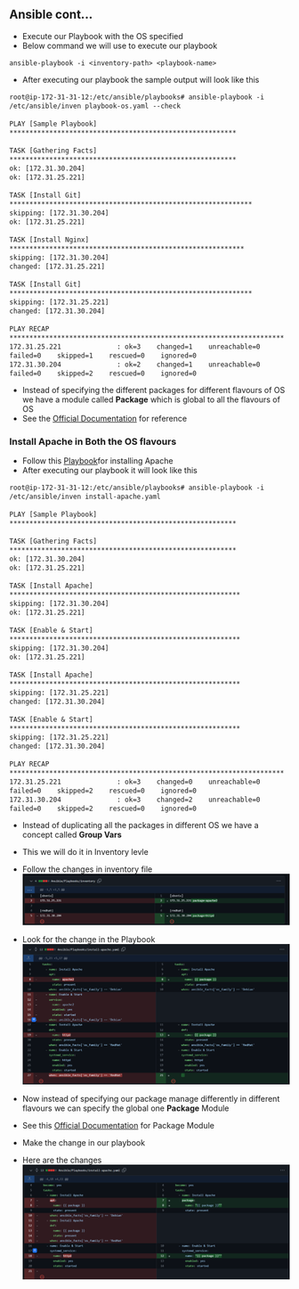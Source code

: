 ## Ansible cont...

- Execute our Playbook with the OS specified
- Below command we will use to execute our playbook
```
ansible-playbook -i <inventory-path> <playbook-name>
```
- After executing our playbook the sample output will look like this
```
root@ip-172-31-31-12:/etc/ansible/playbooks# ansible-playbook -i /etc/ansible/inven playbook-os.yaml --check

PLAY [Sample Playbook] *********************************************************

TASK [Gathering Facts] *********************************************************
ok: [172.31.30.204]
ok: [172.31.25.221]

TASK [Install Git] *************************************************************
skipping: [172.31.30.204]
ok: [172.31.25.221]

TASK [Install Nginx] ***********************************************************
skipping: [172.31.30.204]
changed: [172.31.25.221]

TASK [Install Git] *************************************************************
skipping: [172.31.25.221]
changed: [172.31.30.204]

PLAY RECAP *********************************************************************
172.31.25.221              : ok=3    changed=1    unreachable=0    failed=0    skipped=1    rescued=0    ignored=0      
172.31.30.204              : ok=2    changed=1    unreachable=0    failed=0    skipped=2    rescued=0    ignored=0      

```
- Instead of specifying the different packages for different flavours of OS we have a module called **Package** which is global to all the flavours of OS
- See the [Official Documentation](https://docs.ansible.com/ansible/latest/collections/ansible/builtin/package_module.html) for reference

### Install Apache in Both the OS flavours
- Follow this [Playbook](https://github.com/abhi-yuva/Devops-Feb-2024/blob/main/Ansible/Playbooks/install-apache.yaml)for installing Apache
- After executing our playbook it will look like this
```
root@ip-172-31-31-12:/etc/ansible/playbooks# ansible-playbook -i /etc/ansible/inven install-apache.yaml

PLAY [Sample Playbook] *********************************************************

TASK [Gathering Facts] *********************************************************
ok: [172.31.30.204]
ok: [172.31.25.221]

TASK [Install Apache] **********************************************************
skipping: [172.31.30.204]
ok: [172.31.25.221]

TASK [Enable & Start] **********************************************************
skipping: [172.31.30.204]
ok: [172.31.25.221]

TASK [Install Apache] **********************************************************
skipping: [172.31.25.221]
changed: [172.31.30.204]

TASK [Enable & Start] **********************************************************
skipping: [172.31.25.221]
changed: [172.31.30.204]

PLAY RECAP *********************************************************************
172.31.25.221              : ok=3    changed=0    unreachable=0    failed=0    skipped=2    rescued=0    ignored=0      
172.31.30.204              : ok=3    changed=2    unreachable=0    failed=0    skipped=2    rescued=0    ignored=0
```
- Instead of duplicating all the packages in different OS we have a concept called **Group Vars**
- This we will do it in Inventory levle
- Follow the changes in inventory file
![Privew](./Images/as3.png)
- Look for the change in the Playbook
![Privew](./Images/as4.png)

- Now instead of specifying our package manage differently in different flavours we can specify the global one **Package** Module
- See this [Official Documentation](https://docs.ansible.com/ansible/latest/collections/ansible/builtin/package_module.html) for Package Module
- Make the change in our playbook
- Here are the changes
![Privew](./Images/as5.png)